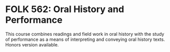# FOLK 562: Oral History and Performance

This course combines readings and field work in oral history with the study of performance as a means of interpreting and conveying oral history texts. Honors version available.